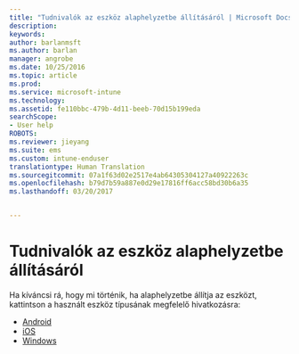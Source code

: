 ```yaml
---
title: "Tudnivalók az eszköz alaphelyzetbe állításáról | Microsoft Docs"
description: 
keywords: 
author: barlanmsft
ms.author: barlan
manager: angrobe
ms.date: 10/25/2016
ms.topic: article
ms.prod: 
ms.service: microsoft-intune
ms.technology: 
ms.assetid: fe110bbc-479b-4d11-beeb-70d15b199eda
searchScope:
- User help
ROBOTS: 
ms.reviewer: jieyang
ms.suite: ems
ms.custom: intune-enduser
translationtype: Human Translation
ms.sourcegitcommit: 07a1f63d02e2517e4ab64305304127a40922263c
ms.openlocfilehash: b79d7b59a887e0d29e17816ff6acc58bd30b6a35
ms.lasthandoff: 03/20/2017


---
```



# <a name="what-happens-if-you-reset-your-device"></a>Tudnivalók az eszköz alaphelyzetbe állításáról

Ha kíváncsi rá, hogy mi történik, ha alaphelyzetbe állítja az eszközt, kattintson a használt eszköz típusának megfelelő hivatkozásra:

- [Android](what-happens-if-you-reset-your-device-using-the-company-portal-android.md)
- [iOS](what-happens-if-you-reset-your-device-using-the-company-portal-ios.md)
- [Windows](what-happens-if-you-reset-your-device-using-the-company-portal-windows.md)


